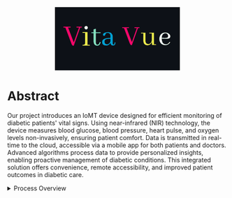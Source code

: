 <div align="center">
  <img src="https://github.com/AllanDza/Vita_Vue/blob/main/Vanilla-1s-286px.gif" alt="Animated GIF">
</div>
<div>
  <h1> Abstract </h1>
  <p>Our project introduces an IoMT device designed for efficient monitoring of diabetic patients' vital signs. Using near-infrared (NIR) technology, the device measures blood glucose, blood pressure, heart pulse, and oxygen levels non-invasively, ensuring patient comfort. Data is transmitted in real-time to the cloud, accessible via a mobile app for both patients and doctors. Advanced algorithms process data to provide personalized insights, enabling proactive management of diabetic conditions. This integrated solution offers convenience, remote accessibility, and improved patient outcomes in diabetic care.</p>


<details>
  <summary>Process Overview</summary>
 ```mermaid
flowchart TD;
    A-->B;
    A-->C;
    B-->D;
    C-->D;
```
   

</details>
